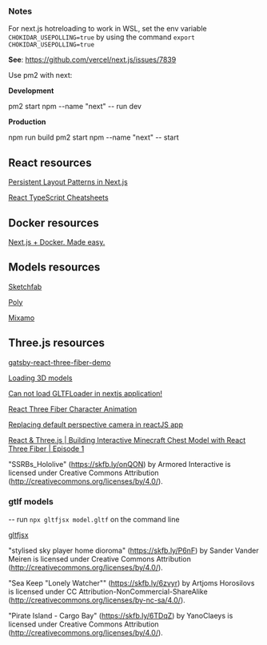 ### Notes

For next.js hotreloading to work in WSL, set the env variable `CHOKIDAR_USEPOLLING=true` by using the command `export CHOKIDAR_USEPOLLING=true`

**See**: https://github.com/vercel/next.js/issues/7839

Use pm2 with next:

**Development**

pm2 start npm --name "next" -- run dev

**Production**

npm run build
pm2 start npm --name "next" -- start

## React resources

[Persistent Layout Patterns in Next.js](https://adamwathan.me/2019/10/17/persistent-layout-patterns-in-nextjs/)

[React TypeScript Cheatsheets](https://react-typescript-cheatsheet.netlify.app/)

## Docker resources

[Next.js + Docker. Made easy.](https://dev.to/kumar_abhirup/next-js-docker-made-easy-2bok)

## Models resources

[Sketchfab](https://sketchfab.com/feed)

[Poly](https://poly.google.com/)

[Mixamo](https://www.mixamo.com/#/)

## Three.js resources

[gatsby-react-three-fiber-demo](https://github.com/jlengstorf/gatsby-react-three-fiber-demo/blob/master/src/pages/index.js)

[Loading 3D models](https://threejs.org/docs/#manual/en/introduction/Loading-3D-models)

[Can not load GLTFLoader in nextjs application!](https://discourse.threejs.org/t/can-not-load-gltfloader-in-nextjs-application/12317/11)

[React Three Fiber Character Animation](https://codeworkshop.dev/blog/2021-01-20-react-three-fiber-character-animation/)

[Replacing default perspective camera in reactJS app](https://discourse.threejs.org/t/replacing-default-perspective-camera-in-reactjs-app/17038)

[React & Three.js | Building Interactive Minecraft Chest Model with React Three Fiber | Episode 1](https://www.youtube.com/watch?v=ClUZKhYLeqc)

"SSRBs_Hololive" (https://skfb.ly/onQON) by Armored Interactive is licensed under Creative Commons Attribution (http://creativecommons.org/licenses/by/4.0/).

### gtlf models

-- run `npx gltfjsx model.gltf` on the command line

[gltfjsx](https://github.com/pmndrs/gltfjsx)

<!-- "Looking Glass Robot" (https://skfb.ly/6WSBW) by ejlabarbera is licensed under Creative Commons Attribution (http://creativecommons.org/licenses/by/4.0/). -->

<!-- "Cats - Rigged and Posed" (https://skfb.ly/6SUQF) by Bunnyyyy is licensed under Creative Commons Attribution (http://creativecommons.org/licenses/by/4.0/). -->

<!-- "Walking robot" (https://skfb.ly/6Rn8T) by komov is licensed under Creative Commons Attribution (http://creativecommons.org/licenses/by/4.0/). -->

<!-- "Little cute robot" (https://skfb.ly/6pMBD) by Poll_Creations is licensed under Creative Commons Attribution (http://creativecommons.org/licenses/by/4.0/). -->

<!-- "The Lighthouse" (https://skfb.ly/6rU7V) by cotman sam is licensed under Creative Commons Attribution (http://creativecommons.org/licenses/by/4.0/). -->

<!-- "Magic Book" (https://skfb.ly/6EysQ) by Jom is licensed under Creative Commons Attribution (http://creativecommons.org/licenses/by/4.0/). -->

<!-- "Low Poly Medieval Island" (https://skfb.ly/6uNHF) by Boooooop is licensed under Creative Commons Attribution (http://creativecommons.org/licenses/by/4.0/). -->

"stylised sky player home dioroma" (https://skfb.ly/P6nF) by Sander Vander Meiren is licensed under Creative Commons Attribution (http://creativecommons.org/licenses/by/4.0/).

"Sea Keep "Lonely Watcher"" (https://skfb.ly/6zvyr) by Artjoms Horosilovs is licensed under CC Attribution-NonCommercial-ShareAlike (http://creativecommons.org/licenses/by-nc-sa/4.0/).

"Pirate Island - Cargo Bay" (https://skfb.ly/6TDqZ) by YanoClaeys is licensed under Creative Commons Attribution (http://creativecommons.org/licenses/by/4.0/).
